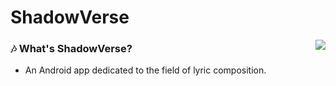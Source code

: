 # ShadowVerse
<img align="right" src="https://github.com/AustinZhao0308/ShadowVerse/assets/79774872/2b68ce3d-6aee-43c3-9f50-c652d0695f10" />

### 🎶 What's ShadowVerse?
 - An Android app dedicated to the field of lyric composition.
